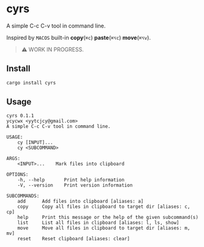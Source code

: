 # cyrs

A simple C-c C-v tool in command line.

Inspired by `MACOS` built-in **copy**(`⌘c`) **paste**(`⌘⌥c`) **move**(`⌘⌥v`).

> ⚠️ WORK IN PROGRESS.

## Install

``` bash
cargo install cyrs
```

## Usage

```
cyrs 0.1.1
ycycwx <yytcjcy@gmail.com>
A simple C-c C-v tool in command line.

USAGE:
    cy [INPUT]...
    cy <SUBCOMMAND>

ARGS:
    <INPUT>...    Mark files into clipboard

OPTIONS:
    -h, --help       Print help information
    -V, --version    Print version information

SUBCOMMANDS:
    add      Add files into clipboard [aliases: a]
    copy     Copy all files in clipboard to target dir [aliases: c, cp]
    help     Print this message or the help of the given subcommand(s)
    list     List all files in clipboard [aliases: l, ls, show]
    move     Move all files in clipboard to target dir [aliases: m, mv]
    reset    Reset clipboard [aliases: clear]
```
